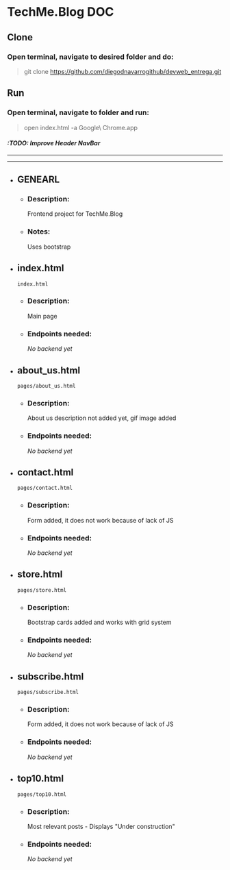 # **TechMe.Blog DOC**

## **Clone**
### **Open terminal, navigate to desired folder and do:**
>git clone https://github.com/diegodnavarrogithub/devweb_entrega.git

## **Run**
### **Open terminal, navigate to folder and run:**
>open index.html -a Google\ Chrome.app

#### _:TODO: Improve Header NavBar_
------------------------------
------------------------------
- ## **GENEARL**
    - ### **Description:**
        Frontend project for TechMe.Blog
    - ### **Notes:**
        Uses bootstrap

- ## **index.html**
    `index.html`

    - ### **Description:**
        Main page
    - ### **Endpoints needed:**
        _No backend yet_

- ## **about_us.html**
    `pages/about_us.html`

    - ### **Description:**
        About us description not added yet, gif image added
    - ### **Endpoints needed:**
        _No backend yet_

- ## **contact.html**
    `pages/contact.html`

    - ### **Description:**
        Form added, it does not work because of lack of JS
    - ### **Endpoints needed:**
        _No backend yet_

- ## **store.html**
    `pages/store.html`

    - ### **Description:**
        Bootstrap cards added and works with grid system
    - ### **Endpoints needed:**
        _No backend yet_

- ## **subscribe.html**
    `pages/subscribe.html`

    - ### **Description:**
        Form added, it does not work because of lack of JS
    - ### **Endpoints needed:**
        _No backend yet_

- ## **top10.html**
    `pages/top10.html`

    - ### **Description:**
        Most relevant posts - Displays "Under construction"
    - ### **Endpoints needed:**
        _No backend yet_

